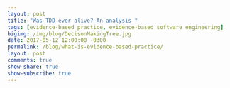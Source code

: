 ```yaml
---
layout: post
title: "Was TDD ever alive? An analysis "
tags: [evidence-based practice, evidence-based software engineering]
bigimg: /img/blog/DecisonMakingTree.jpg
date: 2017-05-12 12:00:00 -0300
permalink: /blog/what-is-evidence-based-practice/
layout: post
comments: true
show-share: true
show-subscribe: true
---
```





